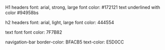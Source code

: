 H1 headers
font: arial, strong, large
font color: #172121
text underlined with color #94958bs

h2 headers
font: arial, light, large
font color: 444554

text
font 
font color: 7F7B82

navigation-bar
border-color: BFACB5
text-color: E5D0CC

